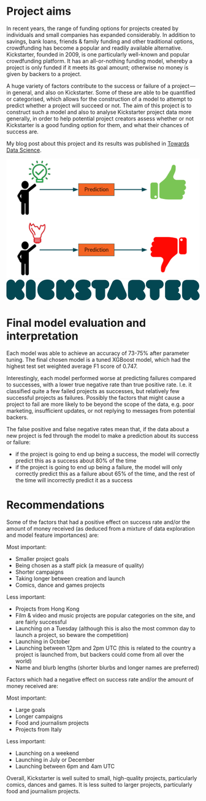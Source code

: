 ﻿# Project aims

In recent years, the range of funding options for projects created by individuals and small companies has expanded considerably. In addition to savings, bank loans, friends & family funding and other traditional options, crowdfunding has become a popular and readily available alternative. Kickstarter, founded in 2009, is one particularly well-known and popular crowdfunding platform. It has an all-or-nothing funding model, whereby a project is only funded if it meets its goal amount; otherwise no money is given by backers to a project.

A huge variety of factors contribute to the success or failure of a project — in general, and also on Kickstarter. Some of these are able to be quantified or categorised, which allows for the construction of a model to attempt to predict whether a project will succeed or not. The aim of this project is to construct such a model and also to analyse Kickstarter project data more generally, in order to help potential project creators assess whether or not Kickstarter is a good funding option for them, and what their chances of success are.

My blog post about this project and its results was published in [Towards Data Science](https://towardsdatascience.com/using-machine-learning-to-predict-kickstarter-success-e371ab56a743?source=friends_link&sk=9d097ddca02077b38e09a59736e39ff8).

![](Kickstarter_prediction.png)
![](kickstarter-logo-color.png)

# Final model evaluation and interpretation
Each model was able to achieve an accuracy of 73-75% after parameter tuning. The final chosen model is a tuned XGBoost model, which had the highest test set weighted average F1 score of 0.747.

Interestingly, each model performed worse at predicting failures compared to successes, with a lower true negative rate than true positive rate. I.e. it classified quite a few failed projects as successes, but relatively few successful projects as failures. Possibly the factors that might cause a project to fail are more likely to be beyond the scope of the data, e.g. poor marketing, insufficient updates, or not replying to messages from potential backers.

The false positive and false negative rates mean that, if the data about a new project is fed through the model to make a prediction about its success or failure:
- if the project is going to end up being a success, the model will correctly predict this as a success about 80% of the time
- if the project is going to end up being a failure, the model will only correctly predict this as a failure about 65% of the time, and the rest of the time will incorrectly predict it as a success


# Recommendations
Some of the factors that had a positive effect on success rate and/or the amount of money received (as deduced from a mixture of data exploration and model feature importances) are:

Most important:
- Smaller project goals
- Being chosen as a staff pick (a measure of quality)
- Shorter campaigns
- Taking longer between creation and launch
- Comics, dance and games projects

Less important:
- Projects from Hong Kong
- Film & video and music projects are popular categories on the site, and are fairly successful
- Launching on a Tuesday (although this is also the most common day to launch a project, so beware the competition)
- Launching in October
- Launching between 12pm and 2pm UTC (this is related to the country a project is launched from, but backers could come from all over the world)
- Name and blurb lengths (shorter blurbs and longer names are preferred)

Factors which had a negative effect on success rate and/or the amount of money received are:

Most important:
- Large goals
- Longer campaigns
- Food and journalism projects
- Projects from Italy

Less important:
- Launching on a weekend
- Launching in July or December
- Launching between 6pm and 4am UTC

Overall, Kickstarter is well suited to small, high-quality projects, particularly comics, dances and games. It is less suited to larger projects, particularly food and journalism projects.
